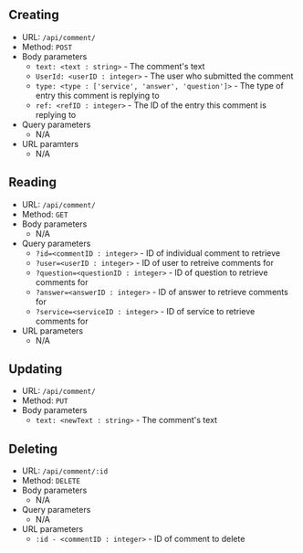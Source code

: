 ## Creating
- URL: `/api/comment/`
- Method: `POST`
- Body parameters
    - `text: <text : string>` - The comment's text
    - `UserId: <userID : integer>` - The user who submitted the comment
    - `type: <type : ['service', 'answer', 'question']>` - The type of entry this comment is replying to
    - `ref: <refID : integer>` - The ID of the entry this comment is replying to
- Query parameters
    - N/A
- URL paramters
    - N/A

## Reading
- URL: `/api/comment/`
- Method: `GET`
- Body parameters
    - N/A
- Query parameters
    - `?id=<commentID : integer>` - ID of individual comment to retrieve
    - `?user=<userID : integer>` - ID of user to retreive comments for
    - `?question=<questionID : integer>` - ID of question to retrieve comments for
    - `?answer=<answerID : integer>` - ID of answer to retrieve comments for
    - `?service=<serviceID : integer>` - ID of service to retrieve comments for
- URL parameters
    - N/A

## Updating
- URL: `/api/comment/`
- Method: `PUT`
- Body parameters
    - `text: <newText : string>` - The comment's text

## Deleting
- URL: `/api/comment/:id`
- Method: `DELETE`
- Body parameters
    - N/A
- Query parameters
    - N/A
- URL parameters
    - `:id - <commentID : integer>` - ID of comment to delete